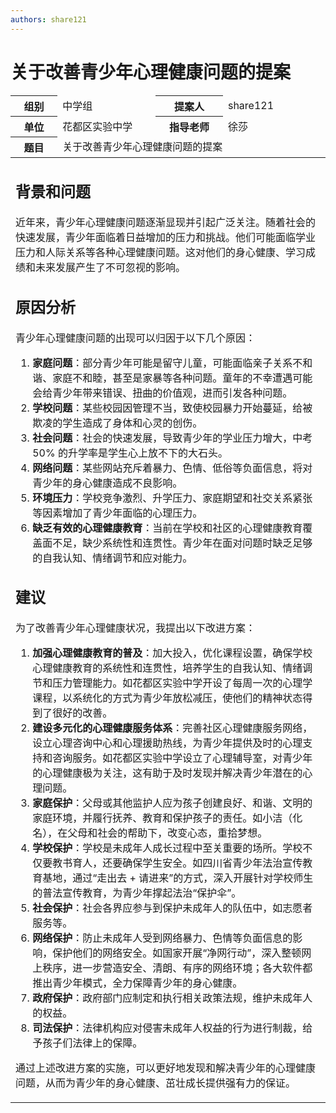 ```yaml
---
authors: share121
---
```


# 关于改善青少年心理健康问题的提案

<table>
  <thead>
    <tr>
      <th>组别</th>
      <td>中学组</td>
      <th>提案人</th>
      <td>share121</td>
    </tr>
    <tr>
      <th>单位</th>
      <td>花都区实验中学</td>
      <th>指导老师</th>
      <td>徐莎</td>
    </tr>
    <tr>
      <th>题目</th>
      <td colSpan="3">关于改善青少年心理健康问题的提案</td>
    </tr>
  </thead>
  <tbody>
    <tr>
      <td colSpan="4">
        <h2>背景和问题</h2>
        <p>
          近年来，青少年心理健康问题逐渐显现并引起广泛关注。随着社会的快速发展，青少年面临着日益增加的压力和挑战。他们可能面临学业压力和人际关系等各种心理健康问题。这对他们的身心健康、学习成绩和未来发展产生了不可忽视的影响。
        </p>
        <h2>原因分析</h2>
        <p>青少年心理健康问题的出现可以归因于以下几个原因：</p>
        <ol>
          <li>
            <strong>家庭问题</strong>：部分青少年可能是留守儿童，可能面临亲子关系不和谐、家庭不和睦，甚至是家暴等各种问题。童年的不幸遭遇可能会给青少年带来错误、扭曲的价值观，进而引发各种问题。
          </li>
          <li>
            <strong>学校问题</strong>：某些校园因管理不当，致使校园暴力开始蔓延，给被欺凌的学生造成了身体和心灵的创伤。
          </li>
          <li>
            <strong>社会问题</strong>：社会的快速发展，导致青少年的学业压力增大，中考 50%
            的升学率是学生心上放不下的大石头。
          </li>
          <li>
            <strong>网络问题</strong>：某些网站充斥着暴力、色情、低俗等负面信息，将对青少年的身心健康造成不良影响。
          </li>
          <li>
            <strong>环境压力</strong>：学校竞争激烈、升学压力、家庭期望和社交关系紧张等因素增加了青少年面临的心理压力。
          </li>
          <li>
            <strong>缺乏有效的心理健康教育</strong>：当前在学校和社区的心理健康教育覆盖面不足，缺少系统性和连贯性。青少年在面对问题时缺乏足够的自我认知、情绪调节和应对能力。
          </li>
        </ol>
        <h2>建议</h2>
        <p>为了改善青少年心理健康状况，我提出以下改进方案：</p>
        <ol>
          <li>
            <strong>加强心理健康教育的普及</strong>：加大投入，优化课程设置，确保学校心理健康教育的系统性和连贯性，培养学生的自我认知、情绪调节和压力管理能力。如花都区实验中学开设了每周一次的心理学课程，以系统化的方式为青少年放松减压，使他们的精神状态得到了很好的改善。
          </li>
          <li>
            <strong>建设多元化的心理健康服务体系</strong>：完善社区心理健康服务网络，设立心理咨询中心和心理援助热线，为青少年提供及时的心理支持和咨询服务。如花都区实验中学设立了心理辅导室，对青少年的心理健康极为关注，这有助于及时发现并解决青少年潜在的心理问题。
          </li>
          <li>
            <strong>家庭保护</strong>：父母或其他监护人应为孩子创建良好、和谐、文明的家庭环境，并履行抚养、教育和保护孩子的责任。如小洁（化名），在父母和社会的帮助下，改变心态，重拾梦想。
          </li>
          <li>
            <strong>学校保护</strong>：学校是未成年人成长过程中至关重要的场所。学校不仅要教书育人，还要确保学生安全。如四川省青少年法治宣传教育基地，通过“走出去
            +
            请进来”的方式，深入开展针对学校师生的普法宣传教育，为青少年撑起法治“保护伞”。
          </li>
          <li>
            <strong>社会保护</strong>：社会各界应参与到保护未成年人的队伍中，如志愿者服务等。
          </li>
          <li>
            <strong>网络保护</strong>：防止未成年人受到网络暴力、色情等负面信息的影响，保护他们的网络安全。如国家开展“净网行动”，深入整顿网上秩序，进一步营造安全、清朗、有序的网络环境；各大软件都推出青少年模式，全力保障青少年的身心健康。
          </li>
          <li>
            <strong>政府保护</strong>：政府部门应制定和执行相关政策法规，维护未成年人的权益。
          </li>
          <li>
            <strong>司法保护</strong>：法律机构应对侵害未成年人权益的行为进行制裁，给予孩子们法律上的保障。
          </li>
        </ol>
        <p>
          通过上述改进方案的实施，可以更好地发现和解决青少年的心理健康问题，从而为青少年的身心健康、茁壮成长提供强有力的保证。
        </p>
      </td>
    </tr>
  </tbody>
</table>
